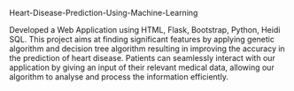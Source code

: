 Heart-Disease-Prediction-Using-Machine-Learning

Developed a Web Application using HTML, Flask, Bootstrap, Python, Heidi SQL. This project aims at finding significant features by applying genetic algorithm and decision tree algorithm resulting in improving the accuracy in the prediction of heart disease. Patients can seamlessly interact with our application by giving an input of their relevant medical data, allowing our algorithm to analyse and process the information efficiently.
